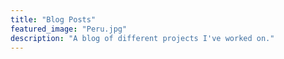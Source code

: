 ```yaml
---
title: "Blog Posts"
featured_image: "Peru.jpg"
description: "A blog of different projects I've worked on."
---
```



